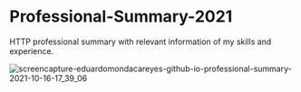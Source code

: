 # Professional-Summary-2021

HTTP professional summary with relevant information of my skills and experience.

![screencapture-eduardomondacareyes-github-io-professional-summary-2021-10-16-17_39_06](https://user-images.githubusercontent.com/37560759/137601597-4457c2ae-6a5f-4e7f-82f8-bb6be035cd06.png)
